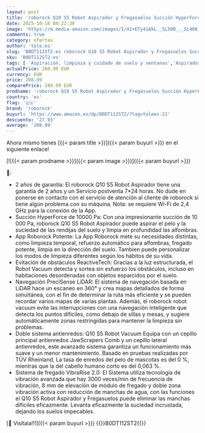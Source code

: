 ```yaml
---
layout: post
title: 'roborock Q10 S5 Robot Aspirador y Fregasuelos Succión HyperForce de 10000 Pa  Robot Vacuum con Doble Sistema Antienredos  Navegación PreciSense LiDAR  Evitación de Obstáculos Reactive Tech  Negro'
date: 2025-10-16 09:22:30
image: 'https://m.media-amazon.com/images/I/41+ETy41AkL._SL500_._SL400_.jpg'
comments: true
category: ofertas
author: 'tole.es'
slug: 'B0DT112ST2-es roborock Q10 S5 Robot Aspirador y Fregasuelos Succión...'
sku: 'B0DT112ST2-es'
tags: [ 'Aspiración, limpieza y cuidado de suelo y ventanas','Aspiradoras','Hogar y cocina','Robots aspiradores','roborock','🇪🇸', ]
actualPrice: 208.99 EUR
currency: EUR
price: 208.99
comparePrice: 289.99 EUR
prodname: 'roborock Q10 S5 Robot Aspirador y Fregasuelos Succión HyperForce de 10000 Pa  Robot Vacuum con Doble Sistema Antienredos  Navegación PreciSense LiDAR  Evitación de Obstáculos Reactive Tech  Negro'
country: 'es'
flag: '🇪🇸'
brand: 'roborock'
buyurl: 'https://www.amazon.es/dp/B0DT112ST2/?tag=tolees-21'
descuento: '27.93'
average: '208.99'
---
```


Ahora mismo tienes [{{< param title >}}]({{< param buyurl >}}) en el siguiente enlace!

[![{{< param prodname >}}]({{< param image >}})]({{< param buyurl >}})

🔎:

- 2 años de garantía: El roborock Q10 S5 Robot Aspirador tiene una garantía de 2 años y un Servicio postventa 7*24 horas. No dude en ponerse en contacto con el servicio de atención al cliente de roborock si tiene algún problema con su máquina. Nota: se requiere Wi-Fi de 2,4 GHz para la conexión de la App.
- Succión HyperForce de 10000 Pa: Con una impresionante succión de 10 000 Pa, roborock Q10 S5 Robot Aspirador puede aspirar el pelo y la suciedad de las rendijas del suelo y limpia en profundidad las alfombras.
- App Roborock Potente: La App Roborock mete su necesidades distintas, como limpieza temporal, refuerzo automático para alfombras, fregado potente, limpia en la dirección del suelo. Tambien puede personalizar los modos de limpieza diferentes según los hábitos de su vida.
- Evitación de obstáculos ReactiveTech: Gracias a la luz estructurada, el Robot Vacuum detecta y sortea sin esfuerzo los obstáculos, incluso en habitaciones desordenadas con objetos esparcidos por el suelo.
- Navegación PreciSense LiDAR: El sistema de navegación basada en LiDAR hace un escaneo en 360° y crea mapas detallados de forma simultánea, con el fin de determinar la ruta más eficiente y se pueden recordar varios mapas de varias plantas. Además, el roborock robot vacuum evite las interrupciones con una navegación inteligente que detecta los puntos difíciles, como debajo de sillas y mesas, y sugiere automáticamente zonas restringidas para mantener la limpieza sin problemas.
- Doble sistema antienredos: Q10 S5 Robot Vacuum Equipa con un cepillo principal antienredos JawScrapers Comb y un cepillo lateral antienredos, este avanzado sistema garantiza un funcionamiento más suave y un menor mantenimiento. Basado en pruebas realizadas por TÜV Rheinland, La tasa de enredos del pelo de mascotas es del 0 %, mientras que la del cabello humano corto es del 0,063 %.
- Sistema de fregado VibraRise 2.0: El Sistema utiliza tecnología de vibración avanzada que hay 3000 veces/min de frecuencia de vibración, 8 mm de elevación de módulo de fregado y doble zona vibración activa con reducción de manchas de agua, con las funciones el Q10 S5 Robot Aspirador y Fregasuelos puede eliminar las manchas difíciles eficazmente. Levanta eficazmente la suciedad incrustada, dejando los suelos impecables.

[🛒 Visítala!!!]({{< param buyurl >}})
{{<world>}}B0DT112ST2{{</world>}}
